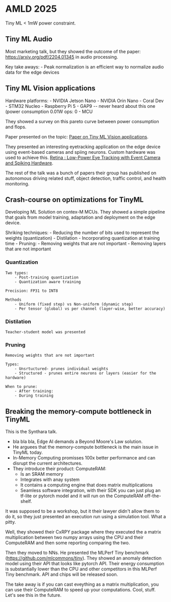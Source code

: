 # AMLD 2025

Tiny ML < 1mW power constraint.

## Tiny ML Audio

Most marketing talk, but they showed the outcome of the paper: https://arxiv.org/pdf/2204.01345
in audio processing.

Key take aways:
    - Peak normalization is an efficient way to normalize audio data for the edge devices

## Tiny ML Vision applications

Hardware platforms:
    - NVIDIA Jetson Nano
    - NVIDIA Orin Nano
    - Coral Dev
    - STM32 Nucleo
    - Raspberry Pi 5
    - GAP9 -- never heard about this one (power consumption 0.01W ops: 0
    - MCU
    
They showed a survey on this pareto curve between power consumption and flops.

Paper presented on the topic: [Paper on Tiny ML Vision applications](https://arxiv.org/pdf/2307.07813).

They presented an interesting eyetracking application on the edge device using event-based cameras and spiing neurons. Custom hardware was used to achieve this. [Retina : Low-Power Eye Tracking with Event Camera and Spiking Hardware](https://arxiv.org/pdf/2312.00425).

The rest of the talk was a bunch of papers their group has published on autonomous driving related stuff, object detection, traffic control, and health monitoring.


## Crash-course on optimizations for TinyML


Developing ML Solution on contex-M MCUs.
They showed a simple pipeline that goals from model training, adaptation and deployment on the edge device.

Shriking techniques:
    - Reducing the number of bits used to represent the weights (quantization)
    - Distilation
        - Incorporating quantization at training time
        - 
    Pruning:
        - Removing weights that are not important
        - Removing layers that are not important

### Quantization
    Two types:
        - Post-training quantization
        - Quantization aware training

    Precision: FP31 to INT8

    Methods
        - Uniform (fixed step) vs Non-uniform (dynamic step)
        - Per tensor (global) vs per channel (layer-wise, better accuracy)

### Distilation
    Teacher-student model was presented

### Pruning
    Removing weights that are not important

    Types:
        - Unsrtuctured- prunes individual weights
        - Structured - prunes entire neurons or layers (easier for the hardware)

    When to prune:
        - After training: 
        - During training


    
## Breaking the memory-compute bottleneck in TinyML

This is the Synthara talk.

 - bla bla bla, Edge AI demands a Beyond Moore's Law solution.
 - He arguees that the memory-compute bottleneck is the main issue in TinyML today.
 - In-Memory Computing promisses 100x better performance and can disrupt the current architectures.
 - They introduce their product: ComputeRAM:
    - Is an SRAM memory
    - Integrates with anay system
    - It contains a computing engine that does matrix multiplications
    - Seamless software integration, with their SDK you can just plug an tf-lite or pytorch model and it will run on the ComputeRAM off-the-shelf.

It was supposed to be a workshop, but it their lawyer didn't allow them to do it, so they just presented
an execution run using a simulation tool. What a pitty.

Well, they showed their CxRPY package where they executed the a matrix multiplication between two numpy arrays
using the CPU and their ComputeRAM and then some reporting comparing the two.

Then they moved to NNs. He presented the MLPerf Tiny benchmark (https://github.com/mlcommons/tiny).
They showed an anomaly detection model using their API that looks like pytorch API.
Their energy consumption is substantially lower than the CPU and other competitors in this MLPerf Tiny benchmark.
API and chips will be released soon.

The take away is if you can cast eveything as a matrix multiplication, you can use their ComputeRAM to speed up your computations.
Cool, stuff. Let's see this in the future.
